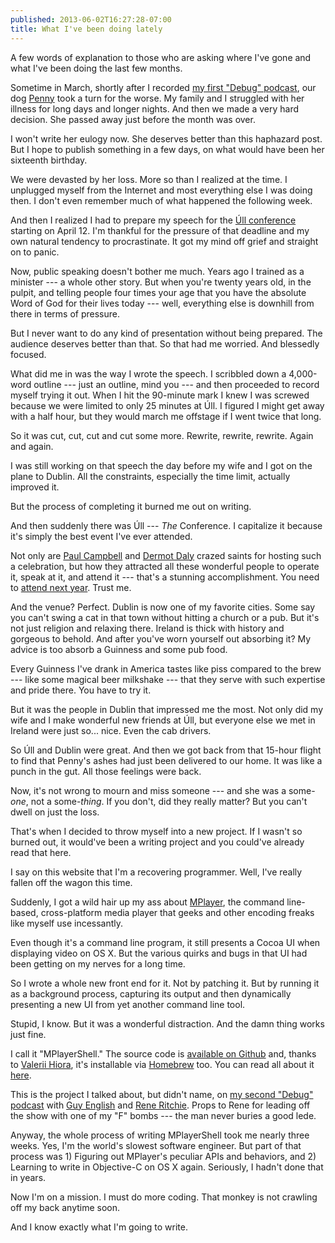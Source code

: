 ```yaml
---
published: 2013-06-02T16:27:28-07:00
title: What I've been doing lately
---
```

A few words of explanation to those who are asking where I've gone and what I've been doing the last few months.

Sometime in March, shortly after I recorded [my first "Debug" podcast](http://www.imore.com/debug-11-don-melton-and-safari), our dog [Penny](/2012/12/31/worried-about-penny/) took a turn for the worse. My family and I struggled with her illness for long days and longer nights. And then we made a very hard decision. She passed away just before the month was over.

I won't write her eulogy now. She deserves better than this haphazard post. But I hope to publish something in a few days, on what would have been her sixteenth birthday.

We were devasted by her loss. More so than I realized at the time. I unplugged myself from the Internet and most everything else I was doing then. I don't even remember much of what happened the following week.

And then I realized I had to prepare my speech for the [Úll conference](http://2013.ull.ie/) starting on April 12. I'm thankful for the pressure of that deadline and my own natural tendency to procrastinate. It got my mind off grief and straight on to panic.

Now, public speaking doesn't bother me much. Years ago I trained as a minister --- a whole other story. But when you're twenty years old, in the pulpit, and telling people four times your age that you have the absolute Word of God for their lives today --- well, everything else is downhill from there in terms of pressure.

But I never want to do any kind of presentation without being prepared. The audience deserves better than that. So that had me worried. And blessedly focused.

What did me in was the way I wrote the speech. I scribbled down a 4,000-word outline --- just an outline, mind you --- and then proceeded to record myself trying it out. When I hit the 90-minute mark I knew I was screwed because we were limited to only 25 minutes at Úll. I figured I might get away with a half hour, but they would march me offstage if I went twice that long.

So it was cut, cut, cut and cut some more. Rewrite, rewrite, rewrite. Again and again.

I was still working on that speech the day before my wife and I got on the plane to Dublin. All the constraints, especially the time limit, actually improved it.

But the process of completing it burned me out on writing.

And then suddenly there was Úll --- _The_ Conference. I capitalize it because it's simply the best event I've ever attended.

Not only are [Paul Campbell](http://twitter.com/paulca) and [Dermot Daly](http://twitter.com/dermdaly) crazed saints for hosting such a celebration, but how they attracted all these wonderful people to operate it, speak at it, and attend it --- that's a stunning accomplishment. You need to [attend next year](http://2014.ull.ie). Trust me.

And the venue? Perfect. Dublin is now one of my favorite cities. Some say you can't swing a cat in that town without hitting a church or a pub. But it's not just religion and relaxing there. Ireland is thick with history and gorgeous to behold. And after you've worn yourself out absorbing it? My advice is too absorb a Guinness and some pub food.

Every Guinness I've drank in America tastes like piss compared to the brew --- like some magical beer milkshake --- that they serve with such expertise and pride there. You have to try it.

But it was the people in Dublin that impressed me the most. Not only did my wife and I make wonderful new friends at Úll, but everyone else we met in Ireland were just so... nice. Even the cab drivers.

So Úll and Dublin were great. And then we got back from that 15-hour flight to find that Penny's ashes had just been delivered to our home. It was like a punch in the gut. All those feelings were back.

Now, it's not wrong to mourn and miss someone --- and she was a some-_one_, not a some-_thing_. If you don't, did they really matter? But you can't dwell on just the loss.

That's when I decided to throw myself into a new project. If I wasn't so burned out, it would've been a writing project and you could've already read that here.

I say on this website that I'm a recovering programmer. Well, I've really fallen off the wagon this time.

Suddenly, I got a wild hair up my ass about [MPlayer](http://mplayerhq.hu/), the command line-based, cross-platform media player that geeks and other encoding freaks like myself use incessantly.

Even though it's a command line program, it still presents a Cocoa UI when displaying video on OS X. But the various quirks and bugs in that UI had been getting on my nerves for a long time.

So I wrote a whole new front end for it. Not by patching it. But by running it as a background process, capturing its output and then dynamically presenting a new UI from yet another command line tool.

Stupid, I know. But it was a wonderful distraction. And the damn thing works just fine.

I call it "MPlayerShell." The source code is [available on Github](https://github.com/donmelton/MPlayerShell) and, thanks to [Valerii Hiora](http://github.com/vhbit), it's installable via [Homebrew](http://brew.sh/) too. You can read all about it [here](https://github.com/donmelton/MPlayerShell#readme).

This is the project I talked about, but didn't name, on [my second "Debug" podcast](http://www.imore.com/debug-111-don-melton-blink-servo-and-more) with [Guy English](http://twitter.com/gte) and [Rene Ritchie](http://twitter.com/reneritchie/). Props to Rene for leading off the show with one of my "F" bombs --- the man never buries a good lede.

Anyway, the whole process of writing MPlayerShell took me nearly three weeks. Yes, I'm the world's slowest software engineer. But part of that process was 1) Figuring out MPlayer's peculiar APIs and behaviors, and 2) Learning to write in Objective-C on OS X again. Seriously, I hadn't done that in years.

Now I'm on a mission. I must do more coding. That monkey is not crawling off my back anytime soon.

And I know exactly what I'm going to write.

